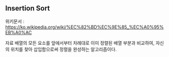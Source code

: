 ## Insertion Sort

위키문서 : https://ko.wikipedia.org/wiki/%EC%82%BD%EC%9E%85_%EC%A0%95%EB%A0%AC

자료 배열의 모든 요소를 앞에서부터 차례대로 이미 정렬된 배열 부분과 비교하여, 자신의 위치를 찾아 삽입함으로써 정렬을 완성하는 알고리즘이다.